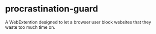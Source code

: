 # procrastination-guard
A WebExtention designed to let a browser user block websites that they waste too much time on.
